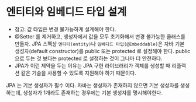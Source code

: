 # 엔티티와 임베디드 타입 설계

 * 참고: 값 타입은 변경 불가능하게 설계해야 한다.
 * @Setter 를 제거하고, 생성자에서 값을 모두 초기화해서 변경 불가능한 클래스를 만들자. JPA 스펙상 `엔티티(entity)`나 `임베디드 타입(@Embeddable)`은 자바 기본 생성자(default constructor)를 public 또는 protected 로 설정해야 한다. public 으로 두는 것 보다는 protected 로 설정하는 것이 그나마 더 안전하다.
 * JPA가 이런 제약을 두는 이유는 JPA 구현 라이브러리가 객체를 생성할 때 리플랙션 같은 기술을 사용할 수 있도록 지원해야 하기 때문이다.

JPA 는 기본 생성자가 필수 이다. 자바는 생성자가 존재하지 않으면 기본 생성자를 생성하는데, 생성자가 1개라도 존재하는 경우에는 기본 생성자를 명시해야한다.
